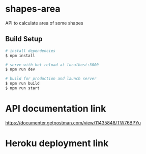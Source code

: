 # shapes-area
API to calculate area of some shapes

## Build Setup

```bash
# install dependencies
$ npm install

# serve with hot reload at localhost:3000
$ npm run dev

# build for production and launch server
$ npm run build
$ npm run start

```

# API documentation link
https://documenter.getpostman.com/view/11435848/TW76BPYu

# Heroku deployment link
